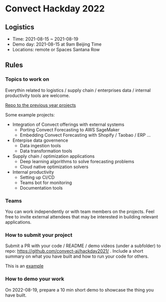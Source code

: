 # Convect Hackday 2022

## Logistics 

* Time: 2021-08-15 ~ 2021-08-19
* Demo day: 2021-08-15 at 9am Beijing Time
* Locations: remote or Spaces Santana Row


## Rules

### Topics to work on 
Everythin related to logistics / supply chain / enterprises data / internal productivity tools are welcome. 

[Repo to the previous year projects](https://github.com/convect-ai/hackday2021)

Some example projects:
* Integration of Convect offerings with external systems
  + Porting Convect Forecasting to AWS SageMaker
  + Embedding Convect Forecasting with Shopify / Taobao / ERP ... 
* Enterpise data governence
  + Data ingestion tools
  + Data transformation tools
* Supply chain / optimization applications
  + Deep learning algorithms to solve forecasting problems
  + Cloud native optimization solvers
* Internal productivity
  + Setting up CI/CD
  + Teams bot for monitoring
  + Documentation tools


### Teams
You can work independently or with team members on the projects.
Feel free to invite external attendees that may be interested in building relevant applications.

### How to submit your project
Submit a PR with your code / README / demo videos (under a subfolder) to repo: https://github.com/convect-ai/hackday2021/ . 
Include a short summary on what you have built and how to run your code for others.

This is an [example](https://github.com/convect-ai/hackday2021/pull/1)

### How to demo your work
On 2022-08-19, prepare a 10 min short demo to showcase the thing you have built.

